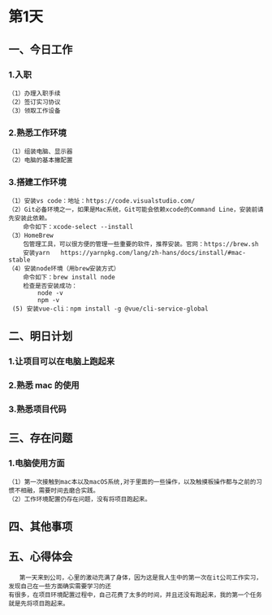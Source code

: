 # 第1天

## 一、今日工作

### 1.入职

    （1）办理入职手续
    （2）签订实习协议
    （3）领取工作设备

### 2.熟悉工作环境

    （1）组装电脑、显示器
    （2）电脑的基本撇配置

### 3.搭建工作环境

    （1）安装vs code：地址：https://code.visualstudio.com/
    （2）Git必备环境之一，如果是Mac系统，Git可能会依赖xcode的Command Line，安装前请先安装此依赖。
        命令如下：xcode-select --install
    （3）HomeBrew
        包管理工具，可以很方便的管理一些重要的软件，推荐安装。官网：https://brew.sh
        安装yarn   https://yarnpkg.com/lang/zh-hans/docs/install/#mac-stable
    （4）安装node环境（用brew安装方式）
        命令如下：brew install node
        检查是否安装成功：
            node -v
            npm -v
     (5) 安装vue-cli：npm install -g @vue/cli-service-global

## 二、明日计划

### 1.让项目可以在电脑上跑起来

### 2.熟悉 mac 的使用

### 3.熟悉项目代码

## 三、存在问题

### 1.电脑使用方面

    （1）第一次接触到mac本以及macOS系统,对于里面的一些操作，以及触摸板操作都与之前的习惯不相融，需要时间去磨合实践。
    （2）工作环境配置仍存在问题，没有将项目跑起来。

## 四、其他事项

## 五、心得体会

       第一天来到公司，心里的激动充满了身体，因为这是我人生中的第一次在it公司工作实习，发现自己在一些方面确实需要学习的还
    有很多，在项目环境配置过程中，自己花费了太多的时间，并且还没有跑起来，我的第一个任务就是先将项目跑起来。
